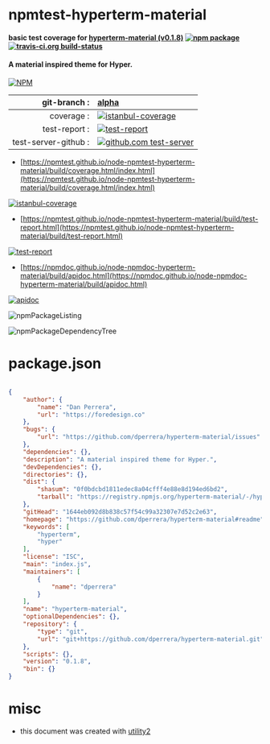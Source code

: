 # npmtest-hyperterm-material

#### basic test coverage for  [hyperterm-material (v0.1.8)](https://github.com/dperrera/hyperterm-material#readme)  [![npm package](https://img.shields.io/npm/v/npmtest-hyperterm-material.svg?style=flat-square)](https://www.npmjs.org/package/npmtest-hyperterm-material) [![travis-ci.org build-status](https://api.travis-ci.org/npmtest/node-npmtest-hyperterm-material.svg)](https://travis-ci.org/npmtest/node-npmtest-hyperterm-material)

#### A material inspired theme for Hyper.

[![NPM](https://nodei.co/npm/hyperterm-material.png?downloads=true&downloadRank=true&stars=true)](https://www.npmjs.com/package/hyperterm-material)

| git-branch : | [alpha](https://github.com/npmtest/node-npmtest-hyperterm-material/tree/alpha)|
|--:|:--|
| coverage : | [![istanbul-coverage](https://npmtest.github.io/node-npmtest-hyperterm-material/build/coverage.badge.svg)](https://npmtest.github.io/node-npmtest-hyperterm-material/build/coverage.html/index.html)|
| test-report : | [![test-report](https://npmtest.github.io/node-npmtest-hyperterm-material/build/test-report.badge.svg)](https://npmtest.github.io/node-npmtest-hyperterm-material/build/test-report.html)|
| test-server-github : | [![github.com test-server](https://npmtest.github.io/node-npmtest-hyperterm-material/GitHub-Mark-32px.png)](https://npmtest.github.io/node-npmtest-hyperterm-material/build/app/index.html) | | build-artifacts : | [![build-artifacts](https://npmtest.github.io/node-npmtest-hyperterm-material/glyphicons_144_folder_open.png)](https://github.com/npmtest/node-npmtest-hyperterm-material/tree/gh-pages/build)|

- [https://npmtest.github.io/node-npmtest-hyperterm-material/build/coverage.html/index.html](https://npmtest.github.io/node-npmtest-hyperterm-material/build/coverage.html/index.html)

[![istanbul-coverage](https://npmtest.github.io/node-npmtest-hyperterm-material/build/screenCapture.buildCi.browser.%252Ftmp%252Fbuild%252Fcoverage.lib.html.png)](https://npmtest.github.io/node-npmtest-hyperterm-material/build/coverage.html/index.html)

- [https://npmtest.github.io/node-npmtest-hyperterm-material/build/test-report.html](https://npmtest.github.io/node-npmtest-hyperterm-material/build/test-report.html)

[![test-report](https://npmtest.github.io/node-npmtest-hyperterm-material/build/screenCapture.buildCi.browser.%252Ftmp%252Fbuild%252Ftest-report.html.png)](https://npmtest.github.io/node-npmtest-hyperterm-material/build/test-report.html)

- [https://npmdoc.github.io/node-npmdoc-hyperterm-material/build/apidoc.html](https://npmdoc.github.io/node-npmdoc-hyperterm-material/build/apidoc.html)

[![apidoc](https://npmdoc.github.io/node-npmdoc-hyperterm-material/build/screenCapture.buildCi.browser.%252Ftmp%252Fbuild%252Fapidoc.html.png)](https://npmdoc.github.io/node-npmdoc-hyperterm-material/build/apidoc.html)

![npmPackageListing](https://npmtest.github.io/node-npmtest-hyperterm-material/build/screenCapture.npmPackageListing.svg)

![npmPackageDependencyTree](https://npmtest.github.io/node-npmtest-hyperterm-material/build/screenCapture.npmPackageDependencyTree.svg)



# package.json

```json

{
    "author": {
        "name": "Dan Perrera",
        "url": "https://foredesign.co"
    },
    "bugs": {
        "url": "https://github.com/dperrera/hyperterm-material/issues"
    },
    "dependencies": {},
    "description": "A material inspired theme for Hyper.",
    "devDependencies": {},
    "directories": {},
    "dist": {
        "shasum": "0f0bdcbd1811edec8a04cfff4e88e8d194ed6bd2",
        "tarball": "https://registry.npmjs.org/hyperterm-material/-/hyperterm-material-0.1.8.tgz"
    },
    "gitHead": "1644eb092d8b838c57f54c99a32307e7d52c2e63",
    "homepage": "https://github.com/dperrera/hyperterm-material#readme",
    "keywords": [
        "hyperterm",
        "hyper"
    ],
    "license": "ISC",
    "main": "index.js",
    "maintainers": [
        {
            "name": "dperrera"
        }
    ],
    "name": "hyperterm-material",
    "optionalDependencies": {},
    "repository": {
        "type": "git",
        "url": "git+https://github.com/dperrera/hyperterm-material.git"
    },
    "scripts": {},
    "version": "0.1.8",
    "bin": {}
}
```



# misc
- this document was created with [utility2](https://github.com/kaizhu256/node-utility2)
